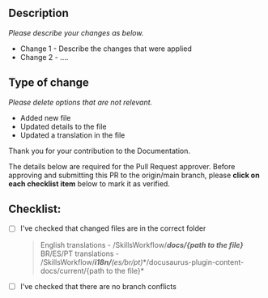 ## Description

*Please describe your changes as below.*

- Change 1 - Describe the changes that were applied
- Change 2 - ....

## Type of change

*Please delete options that are not relevant.*
- Added new file
- Updated details to the file
- Updated a translation in the file

Thank you for your contribution to the Documentation.

The details below are required for the Pull Request approver.
Before approving and submitting this PR to the origin/main branch, please **click on each checklist item** below to mark it as verified.

## Checklist:

- [ ] I've checked that changed files are in the correct folder 
  > English translations - /SkillsWorkflow/***docs/{path to the file}***
  > BR/ES/PT translations - /SkillsWorkflow/***i18n/**(es/br/pt)**/docusaurus-plugin-content-docs/current/{path to the file}*
   
- [ ] I've checked that there are no branch conflicts
